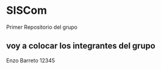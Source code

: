 
# SISCom
Primer Repositorio del grupo 
## voy a colocar los integrantes del grupo
Enzo Barreto 12345